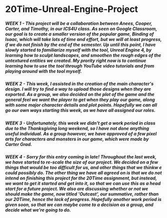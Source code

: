 # 20Time-Unreal-Engine-Project
##### WEEK 1 - This project will be a collaboration between Anees, Cooper, Carter, and Timothy, in our ICS4U class. As seen on Google Classroom, our goal is to create a smaller version of the popular game, _Binding of Isaac_, which will take lots of time and effort, but we will at least progress, if we do not finish by the end of the semester. Up until this point, I have slowly started to familiarize myself with the tool, Unreal Engine 4, by learning how to sculpt landscapes, and smoothen the rough edges of the untextured entities we created. My prority right now is to continue learning how to use the tool through YouTube video tutorials and from playing around with the tool myself.

##### WEEK 2 - This week, I assisted in the creation of the main character's design. I will try to find a way to upload those designs when they are exported. As a group, we also decided on the plot of the game and the general feel we want the player to get when they play our game, along with some major character details and plot points. Hopefully we can all go our own ways starting this week, as we have all assigned our roles. 

##### WEEK 3 - Unfortunately, this week we didn't get a work period in class due to the Thanksgiving long weekend, so I have not done anything useful individual. As a group however, we have approved of a few pixel arts for characters and monsters in our game, which were made by Carter Grad.

##### WEEK 4 - Sorry for this entry coming in late! Throughout the last week, we have started to re-scale the size of our project. We decided on a few things that would be too difficult for us, and other things that we thinkw e could possibly do. The other thing we have all agreed on is that we do not intend on finishing this project for the 20Time assignment, but instead, we want to get it started and get into it, so that we can use this as a head start for a future project. We also are discussing whether or not we should make the game, now titled 'Outcast', our summative, rather than our 20Time, hence the lack of progress. Hopefully another work period is given soon, so that we can maybe come to a decision as a group, and decide what we're going to do.
